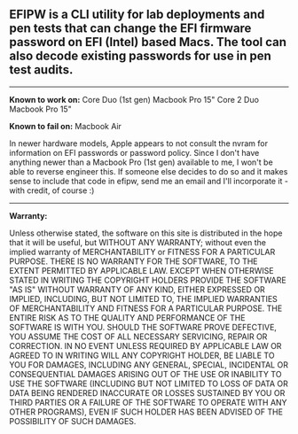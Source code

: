 ## EFIPW is a CLI utility for lab deployments and pen tests that can change the EFI firmware password on EFI (Intel) based Macs. The tool can also decode existing passwords for use in pen test audits. ##

---

**Known to work on:**
Core Duo (1st gen) Macbook Pro 15"
Core 2 Duo Macbook Pro 15"

**Known to fail on:**
Macbook Air

In newer hardware models, Apple appears to not consult the nvram for information on EFI passwords or password policy.  Since I don't have anything newer than a Macbook Pro (1st gen) available to me, I won't be able to reverse engineer this.  If someone else decides to do so and it makes sense to include that code in efipw, send me an email and I'll incorporate it - with credit, of course :)


---

**Warranty:**

Unless otherwise stated, the software on this site is distributed in the hope that it will be useful, but WITHOUT ANY WARRANTY; without even the implied warranty of MERCHANTABILITY or FITNESS FOR A PARTICULAR PURPOSE. THERE IS NO WARRANTY FOR THE SOFTWARE, TO THE EXTENT PERMITTED BY APPLICABLE LAW. EXCEPT WHEN OTHERWISE STATED IN WRITING THE COPYRIGHT HOLDERS PROVIDE THE SOFTWARE "AS IS" WITHOUT WARRANTY OF ANY KIND, EITHER EXPRESSED OR IMPLIED, INCLUDING, BUT NOT LIMITED TO, THE IMPLIED WARRANTIES OF MERCHANTABILITY AND FITNESS FOR A PARTICULAR PURPOSE. THE ENTIRE RISK AS TO THE QUALITY AND PERFORMANCE OF THE SOFTWARE IS WITH YOU. SHOULD THE SOFTWARE PROVE DEFECTIVE, YOU ASSUME THE COST OF ALL NECESSARY SERVICING, REPAIR OR CORRECTION. IN NO EVENT UNLESS REQUIRED BY APPLICABLE LAW OR AGREED TO IN WRITING WILL ANY COPYRIGHT HOLDER, BE LIABLE TO YOU FOR DAMAGES, INCLUDING ANY GENERAL, SPECIAL, INCIDENTAL OR CONSEQUENTIAL DAMAGES ARISING OUT OF THE USE OR INABILITY TO USE THE SOFTWARE (INCLUDING BUT NOT LIMITED TO LOSS OF DATA OR DATA BEING RENDERED INACCURATE OR LOSSES SUSTAINED BY YOU OR THIRD PARTIES OR A FAILURE OF THE SOFTWARE TO OPERATE WITH ANY OTHER PROGRAMS), EVEN IF SUCH HOLDER HAS BEEN ADVISED OF THE POSSIBILITY OF SUCH DAMAGES.